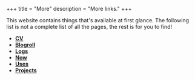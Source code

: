 +++
title = "More"
description = "More links."
+++

This website contains things that's available at first glance. The following
list is not a complete list of all the pages, the rest is for you to find!

- [**CV**](/cv)
- [**Blogroll**](/blogroll)
- [**Logs**](/logs)
- [**Now**](/now)
- [**Uses**](/uses)
- [**Projects**](/projects)
